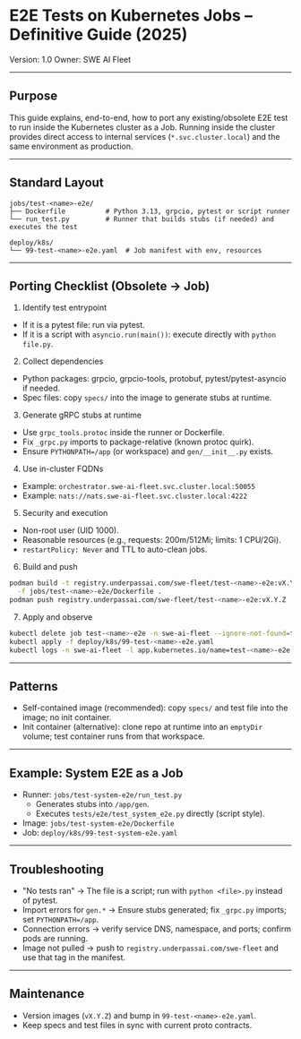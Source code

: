 # E2E Tests on Kubernetes Jobs – Definitive Guide (2025)

Version: 1.0
Owner: SWE AI Fleet

---

## Purpose
This guide explains, end-to-end, how to port any existing/obsolete E2E test to run inside the Kubernetes cluster as a Job. Running inside the cluster provides direct access to internal services (`*.svc.cluster.local`) and the same environment as production.

---

## Standard Layout

```
jobs/test-<name>-e2e/
├── Dockerfile          # Python 3.13, grpcio, pytest or script runner
└── run_test.py         # Runner that builds stubs (if needed) and executes the test

deploy/k8s/
└── 99-test-<name>-e2e.yaml  # Job manifest with env, resources
```

---

## Porting Checklist (Obsolete → Job)

1) Identify test entrypoint
- If it is a pytest file: run via pytest.
- If it is a script with `asyncio.run(main())`: execute directly with `python file.py`.

2) Collect dependencies
- Python packages: grpcio, grpcio-tools, protobuf, pytest/pytest-asyncio if needed.
- Spec files: copy `specs/` into the image to generate stubs at runtime.

3) Generate gRPC stubs at runtime
- Use `grpc_tools.protoc` inside the runner or Dockerfile.
- Fix `_grpc.py` imports to package-relative (known protoc quirk).
- Ensure `PYTHONPATH=/app` (or workspace) and `gen/__init__.py` exists.

4) Use in-cluster FQDNs
- Example: `orchestrator.swe-ai-fleet.svc.cluster.local:50055`
- Example: `nats://nats.swe-ai-fleet.svc.cluster.local:4222`

5) Security and execution
- Non-root user (UID 1000).
- Reasonable resources (e.g., requests: 200m/512Mi; limits: 1 CPU/2Gi).
- `restartPolicy: Never` and TTL to auto-clean jobs.

6) Build and push
```bash
podman build -t registry.underpassai.com/swe-fleet/test-<name>-e2e:vX.Y.Z \
  -f jobs/test-<name>-e2e/Dockerfile .
podman push registry.underpassai.com/swe-fleet/test-<name>-e2e:vX.Y.Z
```

7) Apply and observe
```bash
kubectl delete job test-<name>-e2e -n swe-ai-fleet --ignore-not-found=true
kubectl apply -f deploy/k8s/99-test-<name>-e2e.yaml
kubectl logs -n swe-ai-fleet -l app.kubernetes.io/name=test-<name>-e2e -f
```

---

## Patterns

- Self-contained image (recommended): copy `specs/` and test file into the image; no init container.
- Init container (alternative): clone repo at runtime into an `emptyDir` volume; test container runs from that workspace.

---

## Example: System E2E as a Job

- Runner: `jobs/test-system-e2e/run_test.py`
  - Generates stubs into `/app/gen`.
  - Executes `tests/e2e/test_system_e2e.py` directly (script style).
- Image: `jobs/test-system-e2e/Dockerfile`
- Job: `deploy/k8s/99-test-system-e2e.yaml`

---

## Troubleshooting

- "No tests ran" → The file is a script; run with `python <file>.py` instead of pytest.
- Import errors for `gen.*` → Ensure stubs generated; fix `_grpc.py` imports; set `PYTHONPATH=/app`.
- Connection errors → verify service DNS, namespace, and ports; confirm pods are running.
- Image not pulled → push to `registry.underpassai.com/swe-fleet` and use that tag in the manifest.

---

## Maintenance

- Version images (`vX.Y.Z`) and bump in `99-test-<name>-e2e.yaml`.
- Keep specs and test files in sync with current proto contracts.
